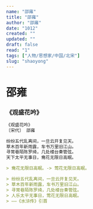 ```yaml
---
name: "邵雍"
title: "邵雍"
author: "邵雍"
date: "1012"
created: ""
updated: ""
draft: false
read: "1"
tags: ["人物/思想家/中国/北宋"]
slug: "shaoyong"
---
```


# 邵雍

### 《观盛花吟》

```markdown
《观盛花吟》
〔宋代〕 邵雍

纷纷五代乱离间，一旦云开复见天。
草木百年新雨露，车书万里旧江山。
寻常巷陌陈罗绮，几处楼台奏管弦。
天下太平无事日，鸯花无限日高眠。

> 鸯花无限日高眠。-> 莺花无限日高眠。

> 纷纷五代乱离间，一旦云开复见天。
> 草木百年新雨露，车书万里旧江山。
> 寻常巷陌陈罗绮，几处楼台奏管弦。
> 人乐太平无事日，莺花无限日高眠。
> ——《水浒传》引首

```

